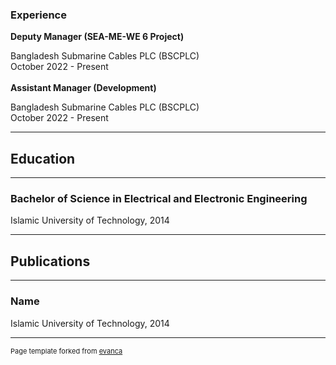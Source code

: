 ### Experience

**Deputy Manager (SEA-ME-WE 6 Project)** 

Bangladesh Submarine Cables PLC (BSCPLC) <br>
October 2022 - Present
<br><br>
**Assistant Manager (Development)**  

Bangladesh Submarine Cables PLC (BSCPLC) <br>
October 2022 - Present

---

## Education

---

### Bachelor of Science in Electrical and Electronic Engineering

Islamic University of Technology, 2014

---

## Publications

---

### Name 

Islamic University of Technology, 2014

---
<p style="font-size:11px">Page template forked from <a href="https://github.com/evanca/quick-portfolio">evanca</a></p>
<!-- Remove above link if you don't want to attibute -->
